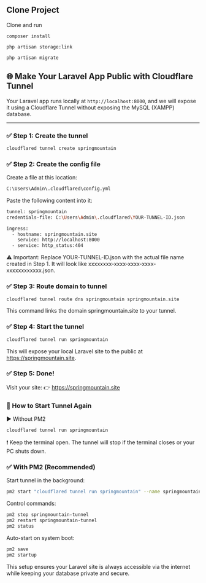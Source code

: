 ## Clone Project

Clone and run 

```
composer install
```

```
php artisan storage:link
```

```
php artisan migrate
```

## 🌐 Make Your Laravel App Public with Cloudflare Tunnel

Your Laravel app runs locally at `http://localhost:8000`, and we will expose it using a Cloudflare Tunnel without exposing the MySQL (XAMPP) database.

---

### ✅ Step 1: Create the tunnel

```bash
cloudflared tunnel create springmountain
```
### ✅ Step 2: Create the config file

Create a file at this location:

```bash
C:\Users\Admin\.cloudflared\config.yml
```

Paste the following content into it:

```bash
tunnel: springmountain
credentials-file: C:\Users\Admin\.cloudflared\YOUR-TUNNEL-ID.json

ingress:
  - hostname: springmountain.site
    service: http://localhost:8000
  - service: http_status:404
```

⚠️ Important: Replace YOUR-TUNNEL-ID.json with the actual file name created in Step 1. It will look like xxxxxxxx-xxxx-xxxx-xxxx-xxxxxxxxxxxx.json.

### ✅ Step 3: Route domain to tunnel

```bash
cloudflared tunnel route dns springmountain springmountain.site
```

This command links the domain springmountain.site to your tunnel.

### ✅ Step 4: Start the tunnel

```bash
cloudflared tunnel run springmountain
```

This will expose your local Laravel site to the public at https://springmountain.site.

### ✅ Step 5: Done!

Visit your site:
👉 https://springmountain.site

### 🔁 How to Start Tunnel Again

▶️ Without PM2

```bash
cloudflared tunnel run springmountain
```

❗ Keep the terminal open. The tunnel will stop if the terminal closes or your PC shuts down.

### ✅ With PM2 (Recommended)

Start tunnel in the background:

```bash
pm2 start "cloudflared tunnel run springmountain" --name springmountain-tunnel
```

Control commands:

```bash
pm2 stop springmountain-tunnel
pm2 restart springmountain-tunnel
pm2 status
```

Auto-start on system boot:

```bash
pm2 save
pm2 startup
```

This setup ensures your Laravel site is always accessible via the internet while keeping your database private and secure.
